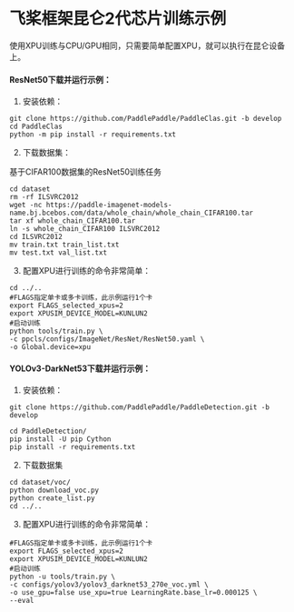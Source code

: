 # 飞桨框架昆仑2代芯片训练示例

使用XPU训练与CPU/GPU相同，只需要简单配置XPU，就可以执行在昆仑设备上。

#### ResNet50下载并运行示例：

1. 安装依赖：

```
git clone https://github.com/PaddlePaddle/PaddleClas.git -b develop 
cd PaddleClas
python -m pip install -r requirements.txt
```


2. 下载数据集：

基于CIFAR100数据集的ResNet50训练任务
```
cd dataset
rm -rf ILSVRC2012
wget -nc https://paddle-imagenet-models-name.bj.bcebos.com/data/whole_chain/whole_chain_CIFAR100.tar
tar xf whole_chain_CIFAR100.tar
ln -s whole_chain_CIFAR100 ILSVRC2012
cd ILSVRC2012
mv train.txt train_list.txt
mv test.txt val_list.txt
```

3. 配置XPU进行训练的命令非常简单：
```
cd ../..
#FLAGS指定单卡或多卡训练，此示例运行1个卡
export FLAGS_selected_xpus=2
export XPUSIM_DEVICE_MODEL=KUNLUN2
#启动训练
python tools/train.py \
-c ppcls/configs/ImageNet/ResNet/ResNet50.yaml \
-o Global.device=xpu
```

#### YOLOv3-DarkNet53下载并运行示例：

1. 安装依赖：

```
git clone https://github.com/PaddlePaddle/PaddleDetection.git -b develop 

cd PaddleDetection/
pip install -U pip Cython
pip install -r requirements.txt
```


2. 下载数据集

```
cd dataset/voc/
python download_voc.py
python create_list.py
cd ../..
```

3. 配置XPU进行训练的命令非常简单：
```
#FLAGS指定单卡或多卡训练，此示例运行1个卡
export FLAGS_selected_xpus=2
export XPUSIM_DEVICE_MODEL=KUNLUN2
#启动训练
python -u tools/train.py \
-c configs/yolov3/yolov3_darknet53_270e_voc.yml \
-o use_gpu=false use_xpu=true LearningRate.base_lr=0.000125 \
--eval
```
